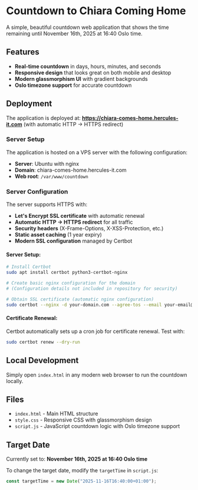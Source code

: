 # Countdown to Chiara Coming Home

A simple, beautiful countdown web application that shows the time remaining until November 16th, 2025 at 16:40 Oslo time.

## Features

- **Real-time countdown** in days, hours, minutes, and seconds
- **Responsive design** that looks great on both mobile and desktop
- **Modern glassmorphism UI** with gradient backgrounds
- **Oslo timezone support** for accurate countdown

## Deployment

The application is deployed at: **https://chiara-comes-home.hercules-it.com** (with automatic HTTP → HTTPS redirect)

### Server Setup

The application is hosted on a VPS server with the following configuration:

- **Server**: Ubuntu with nginx
- **Domain**: chiara-comes-home.hercules-it.com
- **Web root**: `/var/www/countdown`

### Server Configuration

The server supports HTTPS with:

- **Let's Encrypt SSL certificate** with automatic renewal
- **Automatic HTTP → HTTPS redirect** for all traffic
- **Security headers** (X-Frame-Options, X-XSS-Protection, etc.)
- **Static asset caching** (1 year expiry)
- **Modern SSL configuration** managed by Certbot

#### Server Setup:
```bash
# Install Certbot
sudo apt install certbot python3-certbot-nginx

# Create basic nginx configuration for the domain
# (Configuration details not included in repository for security)

# Obtain SSL certificate (automatic nginx configuration)
sudo certbot --nginx -d your-domain.com --agree-tos --email your-email@domain.com --redirect
```

#### Certificate Renewal:
Certbot automatically sets up a cron job for certificate renewal. Test with:
```bash
sudo certbot renew --dry-run
```

## Local Development

Simply open `index.html` in any modern web browser to run the countdown locally.

## Files

- `index.html` - Main HTML structure
- `style.css` - Responsive CSS with glassmorphism design
- `script.js` - JavaScript countdown logic with Oslo timezone support

## Target Date

Currently set to: **November 16th, 2025 at 16:40 Oslo time**

To change the target date, modify the `targetTime` in `script.js`:
```javascript
const targetTime = new Date("2025-11-16T16:40:00+01:00");
```

